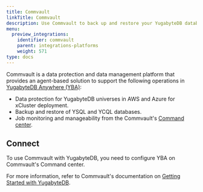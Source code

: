 ```yaml
---
title: Commvault
linkTitle: Commvault
description: Use Commvault to back up and restore your YugabyteDB database.
menu:
  preview_integrations:
    identifier: commvault
    parent: integrations-platforms
    weight: 571
type: docs
---
```


Commvault is a data protection and data management platform that provides an agent-based solution to support the following operations in [YugabyteDB Anywhere (YBA)](../../yugabyte-platform/):

- Data protection for YugabyteDB universes in AWS and Azure for xCluster deployment.
- Backup and restore of YSQL and YCQL databases.
- Job monitoring and manageability from the Commvault's [Command center](https://www.commvault.com/platform/command-center).

## Connect

To use Commvault with YugabyteDB, you need to configure YBA on Commvault's Command center.

For more information, refer to Commvault's documentation on [Getting Started with YugabyteDB](https://documentation.commvault.com/2024/essential/getting_started_with_yugabytedb.html).
